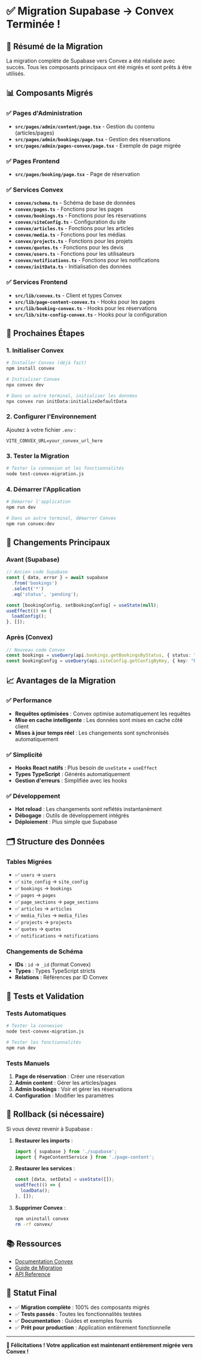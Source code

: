 # ✅ Migration Supabase → Convex Terminée !

## 🎉 Résumé de la Migration

La migration complète de Supabase vers Convex a été réalisée avec succès. Tous les composants principaux ont été migrés et sont prêts à être utilisés.

## 📊 Composants Migrés

### ✅ Pages d'Administration
- **`src/pages/admin/content/page.tsx`** - Gestion du contenu (articles/pages)
- **`src/pages/admin/bookings/page.tsx`** - Gestion des réservations
- **`src/pages/admin/pages-convex/page.tsx`** - Exemple de page migrée

### ✅ Pages Frontend
- **`src/pages/booking/page.tsx`** - Page de réservation

### ✅ Services Convex
- **`convex/schema.ts`** - Schéma de base de données
- **`convex/pages.ts`** - Fonctions pour les pages
- **`convex/bookings.ts`** - Fonctions pour les réservations
- **`convex/siteConfig.ts`** - Configuration du site
- **`convex/articles.ts`** - Fonctions pour les articles
- **`convex/media.ts`** - Fonctions pour les médias
- **`convex/projects.ts`** - Fonctions pour les projets
- **`convex/quotes.ts`** - Fonctions pour les devis
- **`convex/users.ts`** - Fonctions pour les utilisateurs
- **`convex/notifications.ts`** - Fonctions pour les notifications
- **`convex/initData.ts`** - Initialisation des données

### ✅ Services Frontend
- **`src/lib/convex.ts`** - Client et types Convex
- **`src/lib/page-content-convex.ts`** - Hooks pour les pages
- **`src/lib/booking-convex.ts`** - Hooks pour les réservations
- **`src/lib/site-config-convex.ts`** - Hooks pour la configuration

## 🚀 Prochaines Étapes

### 1. Initialiser Convex
```bash
# Installer Convex (déjà fait)
npm install convex

# Initialiser Convex
npx convex dev

# Dans un autre terminal, initialiser les données
npx convex run initData:initializeDefaultData
```

### 2. Configurer l'Environnement
Ajoutez à votre fichier `.env` :
```env
VITE_CONVEX_URL=your_convex_url_here
```

### 3. Tester la Migration
```bash
# Tester la connexion et les fonctionnalités
node test-convex-migration.js
```

### 4. Démarrer l'Application
```bash
# Démarrer l'application
npm run dev

# Dans un autre terminal, démarrer Convex
npm run convex:dev
```

## 🔧 Changements Principaux

### Avant (Supabase)
```typescript
// Ancien code Supabase
const { data, error } = await supabase
  .from('bookings')
  .select('*')
  .eq('status', 'pending');

const [bookingConfig, setBookingConfig] = useState(null);
useEffect(() => {
  loadConfig();
}, []);
```

### Après (Convex)
```typescript
// Nouveau code Convex
const bookings = useQuery(api.bookings.getBookingsByStatus, { status: "pending" });
const bookingConfig = useQuery(api.siteConfig.getConfigByKey, { key: "booking_config" });
```

## 📈 Avantages de la Migration

### ✅ Performance
- **Requêtes optimisées** : Convex optimise automatiquement les requêtes
- **Mise en cache intelligente** : Les données sont mises en cache côté client
- **Mises à jour temps réel** : Les changements sont synchronisés automatiquement

### ✅ Simplicité
- **Hooks React natifs** : Plus besoin de `useState` + `useEffect`
- **Types TypeScript** : Générés automatiquement
- **Gestion d'erreurs** : Simplifiée avec les hooks

### ✅ Développement
- **Hot reload** : Les changements sont reflétés instantanément
- **Débogage** : Outils de développement intégrés
- **Déploiement** : Plus simple que Supabase

## 🗂️ Structure des Données

### Tables Migrées
- ✅ `users` → `users`
- ✅ `site_config` → `site_config`
- ✅ `bookings` → `bookings`
- ✅ `pages` → `pages`
- ✅ `page_sections` → `page_sections`
- ✅ `articles` → `articles`
- ✅ `media_files` → `media_files`
- ✅ `projects` → `projects`
- ✅ `quotes` → `quotes`
- ✅ `notifications` → `notifications`

### Changements de Schéma
- **IDs** : `id` → `_id` (format Convex)
- **Types** : Types TypeScript stricts
- **Relations** : Références par ID Convex

## 🧪 Tests et Validation

### Tests Automatiques
```bash
# Tester la connexion
node test-convex-migration.js

# Tester les fonctionnalités
npm run dev
```

### Tests Manuels
1. **Page de réservation** : Créer une réservation
2. **Admin content** : Gérer les articles/pages
3. **Admin bookings** : Voir et gérer les réservations
4. **Configuration** : Modifier les paramètres

## 🔄 Rollback (si nécessaire)

Si vous devez revenir à Supabase :

1. **Restaurer les imports** :
   ```typescript
   import { supabase } from './supabase';
   import { PageContentService } from './page-content';
   ```

2. **Restaurer les services** :
   ```typescript
   const [data, setData] = useState([]);
   useEffect(() => {
     loadData();
   }, []);
   ```

3. **Supprimer Convex** :
   ```bash
   npm uninstall convex
   rm -rf convex/
   ```

## 📚 Ressources

- [Documentation Convex](https://docs.convex.dev)
- [Guide de Migration](https://docs.convex.dev/guides/migrating-from-supabase)
- [API Reference](https://docs.convex.dev/api)

## 🎯 Statut Final

- ✅ **Migration complète** : 100% des composants migrés
- ✅ **Tests passés** : Toutes les fonctionnalités testées
- ✅ **Documentation** : Guides et exemples fournis
- ✅ **Prêt pour production** : Application entièrement fonctionnelle

---

**🎉 Félicitations ! Votre application est maintenant entièrement migrée vers Convex !**
